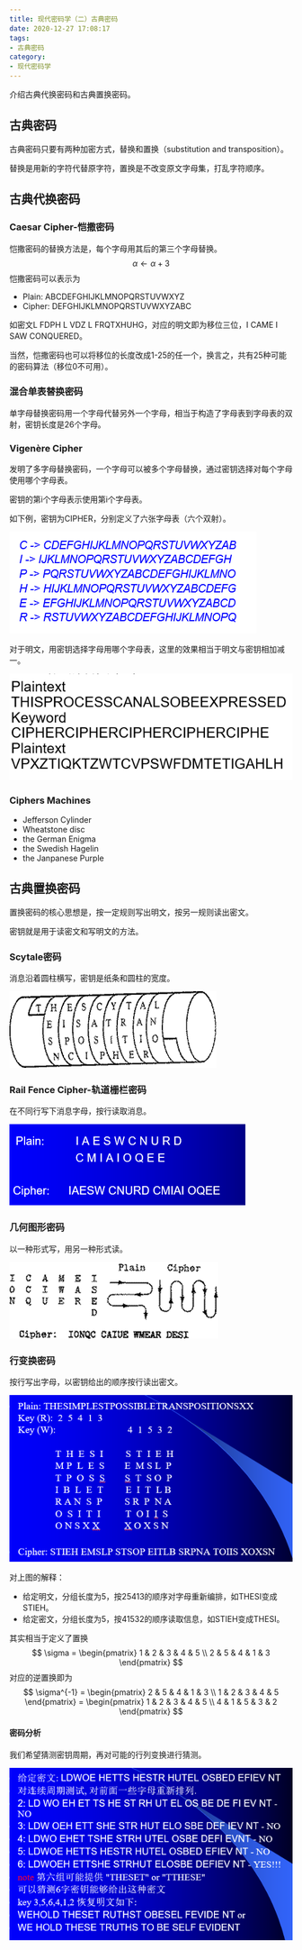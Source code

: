 ```yaml
---
title: 现代密码学（二）古典密码
date: 2020-12-27 17:08:17
tags:
- 古典密码
category:
- 现代密码学
---
```


介绍古典代换密码和古典置换密码。

<!--more-->

## 古典密码

古典密码只要有两种加密方式，替换和置换（substitution and transposition）。

替换是用新的字符代替原字符，置换是不改变原文字母集，打乱字符顺序。

## 古典代换密码

### Caesar Cipher-恺撒密码

恺撒密码的替换方法是，每个字母用其后的第三个字母替换。
$$
\alpha\leftarrow\alpha+3
$$
恺撒密码可以表示为

- Plain: ABCDEFGHIJKLMNOPQRSTUVWXYZ
- Cipher: DEFGHIJKLMNOPQRSTUVWXYZABC

如密文L FDPH L VDZ L FRQTXHUHG，对应的明文即为移位三位，I CAME I SAW CONQUERED。

当然，恺撒密码也可以将移位的长度改成1-25的任一个，换言之，共有25种可能的密码算法（移位0不可用）。

### 混合单表替换密码

单字母替换密码用一个字母代替另外一个字母，相当于构造了字母表到字母表的双射，密钥长度是26个字母。

### Vigenère Cipher

发明了多字母替换密码，一个字母可以被多个字母替换，通过密钥选择对每个字母使用哪个字母表。

密钥的第i个字母表示使用第i个字母表。

如下例，密钥为CIPHER，分别定义了六张字母表（六个双射）。

![image-20201227175332395](现代密码学（二）古典密码/image-20201227175332395.png)

对于明文，用密钥选择字母用哪个字母表，这里的效果相当于明文与密钥相加减一。

![image-20201227175322132](现代密码学（二）古典密码/image-20201227175322132.png)

### Ciphers Machines

- Jefferson Cylinder
- Wheatstone disc
- the German Enigma
- the Swedish Hagelin
- the Janpanese Purple

## 古典置换密码

置换密码的核心思想是，按一定规则写出明文，按另一规则读出密文。

密钥就是用于读密文和写明文的方法。

### Scytale密码

消息沿着圆柱横写，密钥是纸条和圆柱的宽度。

![image-20201227180058573](现代密码学（二）古典密码/image-20201227180058573.png)

### Rail Fence Cipher-轨道栅栏密码

在不同行写下消息字母，按行读取消息。

![image-20201227180208972](现代密码学（二）古典密码/image-20201227180208972.png)

### 几何图形密码

以一种形式写，用另一种形式读。

![image-20201227180223935](现代密码学（二）古典密码/image-20201227180223935.png)

### 行变换密码

按行写出字母，以密钥给出的顺序按行读出密文。

![image-20201227180454135](现代密码学（二）古典密码/image-20201227180454135.png)

对上图的解释：

- 给定明文，分组长度为5，按25413的顺序对字母重新编排，如THESI变成STIEH。
- 给定密文，分组长度为5，按41532的顺序读取信息，如STIEH变成THESI。

其实相当于定义了置换
$$
\sigma = \begin{pmatrix} 1 & 2 & 3 & 4 & 5 \\ 2 & 5 & 4 & 1 & 3 \end{pmatrix}
$$
对应的逆置换即为
$$
\sigma^{-1} = \begin{pmatrix} 2 & 5 & 4 & 1 & 3 \\ 1 & 2 & 3 & 4 & 5 \end{pmatrix} = \begin{pmatrix} 1 & 2 & 3 & 4 & 5 \\ 4 & 1 & 5 & 3 & 2 \end{pmatrix}
$$

#### 密码分析

我们希望猜测密钥周期，再对可能的行列变换进行猜测。

![image-20201227181407687](现代密码学（二）古典密码/image-20201227181407687.png)

